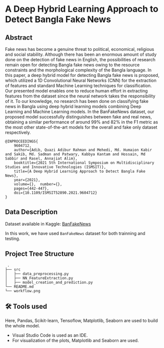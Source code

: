 # A Deep Hybrid Learning Approach to Detect Bangla Fake News

## Abstract
Fake news has become a genuine threat to political, economical, religious and social stability. Although there has been an enormous amount of study done on the detection of fake news in English, the possibilities of research remain open for detecting Bangla fake news owing to the resource constraints and the morphological complexity of the Bangla language. In this paper, a deep hybrid model for detecting Bangla fake news is proposed, which utilized a 1D Convolutional Neural Networks (CNN) for the extraction of features and standard Machine Learning techniques for classification. Our presented model enables one to reduce human effort in extracting features from the dataset since the neural network takes the responsibility of it. To our knowledge, no research has been done on classifying fake news in Bangla using deep hybrid learning models combining Deep Learning and Machine Learning models. In the BanFakeNews dataset, our proposed model successfully distinguishes between fake and real news, obtaining a similar performance of around 99% and 82% in the F1 metric as the most other state-of-the-art models for the overall and fake only dataset respectively.
```
@INPROCEEDINGS{
    9604712,  
    author={Adib, Quazi Adibur Rahman and Mehedi, Md. Humaion Kabir and Sakib, Md. Sadman and Patwary, Kabbya Kantam and Hossain, Md Sabbir and Rasel, Annajiat Alim},   
    booktitle={2021 5th International Symposium on Multidisciplinary Studies and Innovative Technologies (ISMSIT)},   
    title={A Deep Hybrid Learning Approach to Detect Bangla Fake News},   
    year={2021},  
    volume={},  number={},  
    pages={442-447},  
    doi={10.1109/ISMSIT52890.2021.9604712}
}
```

## Data Description
Dataset available in Kaggle: [BanFakeNews](https://www.kaggle.com/cryptexcode/banfakenews)

In this work, we have used `BanFakeNews` dataset for both trainning and testing.


## Project Tree Structure
```
 .
├── src
│   ├── data_preprocessing.py
│   ├── NN_FeatureExtraction.py
│   ├── model_creation_and_prediction.py
└── README.md
└── workflow.png
```

## 🛠 Tools used

Here, Pandas, Scikit-learn, Tensoflow, Matplotlib, Seaborn are used to build the whole model.

- Visual Studio Code is used as an IDE.
- For visualization of the plots, Matplotlib and Seaborn are used.
